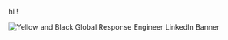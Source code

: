 hi !


![Yellow and Black Global Response Engineer LinkedIn Banner](https://user-images.githubusercontent.com/69719656/138142647-5911a5ca-6065-41e6-84b6-6b7890852be2.gif)
